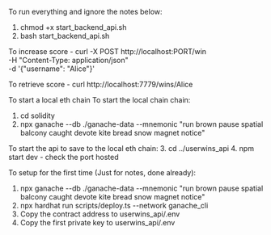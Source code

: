 To run everything and ignore the notes below:
1. chmod +x start_backend_api.sh
2. bash start_backend_api.sh

To increase score - 
curl -X POST http://localhost:PORT/win \
  -H "Content-Type: application/json" \
  -d '{"username": "Alice"}'

To retrieve score -
curl http://localhost:7779/wins/Alice



To start a local eth chain
To start the local chain chain:
1. cd solidity
2. npx ganache --db ./ganache-data --mnemonic "run brown pause spatial balcony caught devote kite bread snow magnet notice"

To start the api to save to the local eth chain:
3. cd ../userwins_api
4. npm start dev - check the port hosted


To setup for the first time (Just for notes, done already):
1. npx ganache --db ./ganache-data --mnemonic "run brown pause spatial balcony caught devote kite bread snow magnet notice"
2. npx hardhat run scripts/deploy.ts --network ganache_cli
3. Copy the contract address to userwins_api/.env
4. Copy the first private key to userwins_api/.env